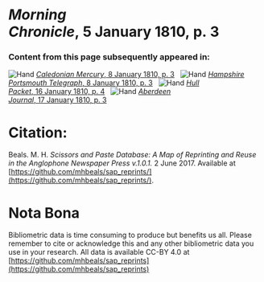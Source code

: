 # *Morning Chronicle*, 5 January 1810, p. 3  
  
### Content from this page subsequently appeared in:  
![Hand](http://scissorsandpaste.net/wp-content/uploads/2017/06/smallhandpointer.png) [*Caledonian Mercury*, 8 January 1810, p. 3](https://mhbeals.github.io/sap_html/Caledonian-Mercury/Caledonian-Mercury-8-January-1810-p-3)  
![Hand](http://scissorsandpaste.net/wp-content/uploads/2017/06/smallhandpointer.png) [*Hampshire Portsmouth Telegraph*, 8 January 1810, p. 3](https://mhbeals.github.io/sap_html/Hampshire-Portsmouth-Telegraph/Hampshire-Portsmouth-Telegraph-8-January-1810-p-3)  
![Hand](http://scissorsandpaste.net/wp-content/uploads/2017/06/smallhandpointer.png) [*Hull Packet*, 16 January 1810, p. 4](https://mhbeals.github.io/sap_html/Hull-Packet/Hull-Packet-16-January-1810-p-4)  
![Hand](http://scissorsandpaste.net/wp-content/uploads/2017/06/smallhandpointer.png) [*Aberdeen Journal*, 17 January 1810, p. 3](https://mhbeals.github.io/sap_html/Aberdeen-Journal/Aberdeen-Journal-17-January-1810-p-3)  


# Citation: 

Beals. M. H. *Scissors and Paste Database: A Map of Reprinting and Reuse in the Anglophone Newspaper Press v.1.0.1.* 2 June 2017. Available at [https://github.com/mhbeals/sap_reprints/](https://github.com/mhbeals/sap_reprints/). 

# Nota Bona

Bibliometric data is time consuming to produce but benefits us all. Please remember to cite or acknowledge this and any other bibliometric data you use in your research. All data is available CC-BY 4.0 at [https://github.com/mhbeals/sap_reprints](https://github.com/mhbeals/sap_reprints)